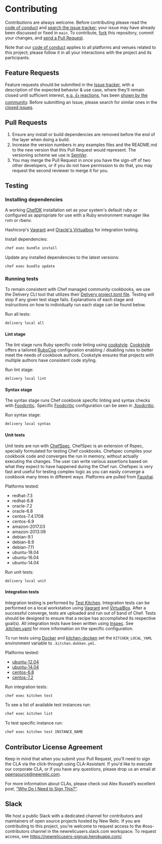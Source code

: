# Contributing

Contributions are always welcome. Before contributing please read the
[code of conduct](./CODE_OF_CONDUCT.md) and [search the issue tracker](../../issues); your issue may have already been discussed or fixed in `main`. To contribute,
[fork](https://help.github.com/articles/fork-a-repo/) this repository, commit your changes, and [send a Pull Request](https://help.github.com/articles/using-pull-requests/).

Note that our [code of conduct](./CODE_OF_CONDUCT.md) applies to all platforms and venues related to this project; please follow it in all your interactions with the project and its participants.

## Feature Requests

Feature requests should be submitted in the [Issue tracker](../../issues), with a description of the expected behavior & use case, where they’ll remain closed until sufficient interest, [e.g. :+1: reactions](https://help.github.com/articles/about-discussions-in-issues-and-pull-requests/), has been [shown by the community](../../issues?q=label%3A%22votes+needed%22+sort%3Areactions-%2B1-desc).
Before submitting an Issue, please search for similar ones in the
[closed issues](../../issues?q=is%3Aissue+is%3Aclosed+label%3Aenhancement).

## Pull Requests

1. Ensure any install or build dependencies are removed before the end of the layer when doing a build.
2. Increase the version numbers in any examples files and the README.md to the new version that this Pull Request would represent. The versioning scheme we use is [SemVer](http://semver.org/).
3. You may merge the Pull Request in once you have the sign-off of two other developers, or if you do not have permission to do that, you may request the second reviewer to merge it for you.

## Testing

### Installing dependencies

A working [ChefDK][19] installation set as your system's default ruby or configured as appropriate for use with a Ruby environment manager like rvm or rbenv.

Hashicorp's [Vagrant][12] and [Oracle's Virtualbox][13] for integration testing.

Install dependencies:

```sh
chef exec bundle install
```

Update any installed dependencies to the latest versions:

```sh
chef exec bundle update
```

### Running tests

To remain consistent with Chef managed community cookbooks, we use the Delivery CLI tool that utilizes their [Delivery project.toml file][20].
Testing will stop if any given test stage fails.
Explanations of each stage and instructions on how to individually run each stage can be found below.

Run all tests:

```sh
delivery local all
```

#### Lint stage

The lint stage runs Ruby specific code linting using [cookstyle][5].
[Cookstyle][5] offers a tailored [RuboCop][3] configuration enabling / disabling rules to better meet the needs of cookbook authors.
Cookstyle ensures that projects with multiple authors have consistent code styling.

Run lint stage:

```sh
delivery local lint
```

#### Syntax stage

The syntax stage runs Chef cookbook specific linting and syntax checks with [Foodcritic][4].
Specific [Foodcritic][4] configuration can be seen in [.foodcritic][6].

Run syntax stage:

```sh
delivery local syntax
```

#### Unit tests

Unit tests are run with [ChefSpec][7]. ChefSpec is an extension of Rspec, specially formulated for testing Chef cookbooks.
Chefspec compiles your cookbook code and converges the run in memory, without actually executing the changes.
The user can write various assertions based on what they expect to have happened during the Chef run.
Chefspec is very fast and useful for testing complex logic as you can easily converge a cookbook many times in different ways.
Platforms are pulled from [Fauxhai][14].

Platforms tested:

* redhat-7.3
* redhat-6.8
* oracle-7.2
* oracle-6.8
* centos-7.4.1708
* centos-6.9
* amazon-2017.03
* amazon-2013.09
* debian-9.1
* debian-8.9
* debian-7.11
* ubuntu-18.04
* ubuntu-16.04
* ubuntu-14.04

Run unit tests:

```sh
delivery local unit
```

#### Integration tests

Integration testing is performed by [Test Kitchen][9]. Integration tests can be performed on a local workstation using [Vagrant][12] and [VirtualBox][13].
After a successful converge, tests are uploaded and run out of band of Chef.
Tests should be designed to ensure that a recipe has accomplished its respective goal(s).
All integration tests have been written using [Inspec][10].
See [.kitchen.yaml][11] for more information on the specific configuration.

To run tests using [Docker][21] and [kitchen-docken][22] set the `KITCHEN_LOCAL_YAML` environment variable to `.kitchen.dokken.yml`.

Platforms tested:

* [ubuntu-12.04][15]
* [ubuntu-14.04][16]
* [centos-6.8][17]
* [centos-7.2][18]

Run integration tests:

```sh
chef exec kitchen test
```

To see a list of available test instances run:

```sh
chef exec kitchen list
```

To test specific instance run:

```sh
chef exec kitchen test INSTANCE_NAME
```

## Contributor License Agreement

Keep in mind that when you submit your Pull Request, you'll need to sign the CLA via the click-through using CLA-Assistant. If you'd like to execute our corporate CLA, or if you have any questions, please drop us an email at opensource@newrelic.com.

For more information about CLAs, please check out Alex Russell’s excellent post,
[“Why Do I Need to Sign This?”](https://infrequently.org/2008/06/why-do-i-need-to-sign-this/).

## Slack

We host a public Slack with a dedicated channel for contributors and maintainers of open source projects hosted by New Relic.  If you are contributing to this project, you're welcome to request access to the #oss-contributors channel in the newrelicusers.slack.com workspace.  To request access, see https://newrelicusers-signup.herokuapp.com/.

[1]:  https://github.com/taharah
[2]:  mailto:trevor.g.wood@gmail.com
[3]:  https://github.com/bbatsov/rubocop
[4]:  https://github.com/foodcritic/foodcritic
[5]:  https://github.com/chef/cookstyle
[6]:  .foodcritic
[7]:  https://github.com/chefspec/chefspec
[8]:  https://github.com/chef-cookbooks/community_cookbook_documentation
[9]:  https://github.com/test-kitchen/test-kitchen
[10]:  https://www.inspec.io/
[11]:  .kitchen.yml
[12]:  https://www.vagrantup.com/
[13]:  https://www.virtualbox.org/
[14]:  https://github.com/chefspec/fauxhai/blob/master/PLATFORMS.md
[15]:  https://app.vagrantup.com/bento/boxes/ubuntu-12.04
[16]:  https://app.vagrantup.com/bento/boxes/ubuntu-14.04
[16]:  https://app.vagrantup.com/bento/boxes/ubuntu-18.04
[17]:  https://app.vagrantup.com/bento/boxes/centos-6.8
[18]:  https://app.vagrantup.com/bento/boxes/centos-7.2
[19]:  https://downloads.chef.io/chef-dk/
[20]:  https://github.com/chef-cookbooks/community_cookbook_tools/blob/master/delivery/project.toml
[21]:  https://www.docker.com/
[22]:  https://github.com/someara/kitchen-dokken
